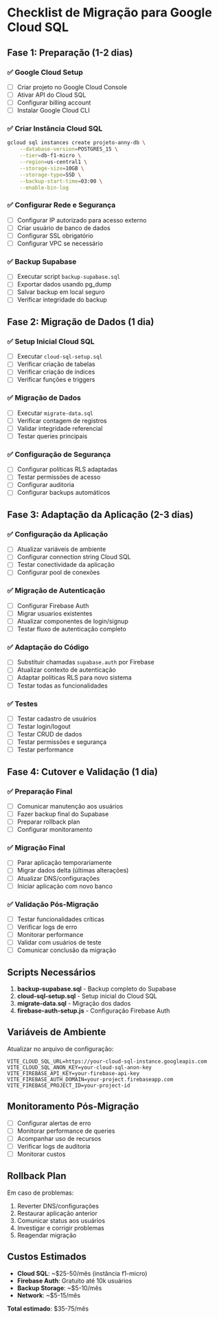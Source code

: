 # Checklist de Migração para Google Cloud SQL

## Fase 1: Preparação (1-2 dias)

### ✅ Google Cloud Setup
- [ ] Criar projeto no Google Cloud Console
- [ ] Ativar API do Cloud SQL
- [ ] Configurar billing account
- [ ] Instalar Google Cloud CLI

### ✅ Criar Instância Cloud SQL
```bash
gcloud sql instances create projeto-anny-db \
    --database-version=POSTGRES_15 \
    --tier=db-f1-micro \
    --region=us-central1 \
    --storage-size=10GB \
    --storage-type=SSD \
    --backup-start-time=03:00 \
    --enable-bin-log
```

### ✅ Configurar Rede e Segurança
- [ ] Configurar IP autorizado para acesso externo
- [ ] Criar usuário de banco de dados
- [ ] Configurar SSL obrigatório
- [ ] Configurar VPC se necessário

### ✅ Backup Supabase
- [ ] Executar script `backup-supabase.sql`
- [ ] Exportar dados usando pg_dump
- [ ] Salvar backup em local seguro
- [ ] Verificar integridade do backup

## Fase 2: Migração de Dados (1 dia)

### ✅ Setup Inicial Cloud SQL
- [ ] Executar `cloud-sql-setup.sql`
- [ ] Verificar criação de tabelas
- [ ] Verificar criação de índices
- [ ] Verificar funções e triggers

### ✅ Migração de Dados
- [ ] Executar `migrate-data.sql`
- [ ] Verificar contagem de registros
- [ ] Validar integridade referencial
- [ ] Testar queries principais

### ✅ Configuração de Segurança
- [ ] Configurar políticas RLS adaptadas
- [ ] Testar permissões de acesso
- [ ] Configurar auditoria
- [ ] Configurar backups automáticos

## Fase 3: Adaptação da Aplicação (2-3 dias)

### ✅ Configuração da Aplicação
- [ ] Atualizar variáveis de ambiente
- [ ] Configurar connection string Cloud SQL
- [ ] Testar conectividade da aplicação
- [ ] Configurar pool de conexões

### ✅ Migração de Autenticação
- [ ] Configurar Firebase Auth
- [ ] Migrar usuarios existentes
- [ ] Atualizar componentes de login/signup
- [ ] Testar fluxo de autenticação completo

### ✅ Adaptação do Código
- [ ] Substituir chamadas `supabase.auth` por Firebase
- [ ] Atualizar contexto de autenticação
- [ ] Adaptar políticas RLS para novo sistema
- [ ] Testar todas as funcionalidades

### ✅ Testes
- [ ] Testar cadastro de usuários
- [ ] Testar login/logout
- [ ] Testar CRUD de dados
- [ ] Testar permissões e segurança
- [ ] Testar performance

## Fase 4: Cutover e Validação (1 dia)

### ✅ Preparação Final
- [ ] Comunicar manutenção aos usuários
- [ ] Fazer backup final do Supabase
- [ ] Preparar rollback plan
- [ ] Configurar monitoramento

### ✅ Migração Final
- [ ] Parar aplicação temporariamente
- [ ] Migrar dados delta (últimas alterações)
- [ ] Atualizar DNS/configurações
- [ ] Iniciar aplicação com novo banco

### ✅ Validação Pós-Migração
- [ ] Testar funcionalidades críticas
- [ ] Verificar logs de erro
- [ ] Monitorar performance
- [ ] Validar com usuários de teste
- [ ] Comunicar conclusão da migração

## Scripts Necessários

1. **backup-supabase.sql** - Backup completo do Supabase
2. **cloud-sql-setup.sql** - Setup inicial do Cloud SQL
3. **migrate-data.sql** - Migração dos dados
4. **firebase-auth-setup.js** - Configuração Firebase Auth

## Variáveis de Ambiente

Atualizar no arquivo de configuração:
```env
VITE_CLOUD_SQL_URL=https://your-cloud-sql-instance.googleapis.com
VITE_CLOUD_SQL_ANON_KEY=your-cloud-sql-anon-key
VITE_FIREBASE_API_KEY=your-firebase-api-key
VITE_FIREBASE_AUTH_DOMAIN=your-project.firebaseapp.com
VITE_FIREBASE_PROJECT_ID=your-project-id
```

## Monitoramento Pós-Migração

- [ ] Configurar alertas de erro
- [ ] Monitorar performance de queries
- [ ] Acompanhar uso de recursos
- [ ] Verificar logs de auditoria
- [ ] Monitorar custos

## Rollback Plan

Em caso de problemas:
1. Reverter DNS/configurações
2. Restaurar aplicação anterior
3. Comunicar status aos usuários
4. Investigar e corrigir problemas
5. Reagendar migração

## Custos Estimados

- **Cloud SQL**: ~$25-50/mês (instância f1-micro)
- **Firebase Auth**: Gratuito até 10k usuários
- **Backup Storage**: ~$5-10/mês
- **Network**: ~$5-15/mês

**Total estimado**: $35-75/mês